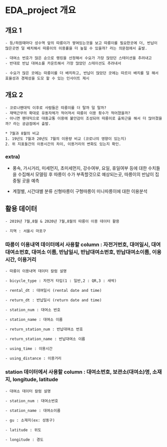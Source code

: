 # EDA_project 개요

## 개요 1
```
- 등/하원때마다 성수역 앞의 따릉이가 쌓여있는것을 보고 따릉이를 필요한곳에 더, 반납이 많은곳엔 덜 배치해서 따릉이의 이용률을 더 높힐 수 있을까? 라는 의문점에서 출발.

- 대여소 번호가 많은 순으로 랭킹을 선정해서 수요가 가장 많았던 스테이션을 추려내고
- 반대로 반납 대여소를 카운트해서 가장 많았던 스테이션도 추려내서

- 수요가 많은 곳에는 따릉이를 더 배치하고, 반납이 많았던 곳에는 따르이 배치를 덜 해서 효율성과 경제성을 도모 할 수 있는 인사이트 제시  
 ```
  
  
  
## 개요 2
~~~
- 코로나팬대믹 이후로 사람들은 따릉이를 더 탈까 덜 탈까?
- 재택근무의 확대로 유동자체가 적어져서 따릉이 이용 횟수가 적어졌을까?
- 아니면 팬대믹으로 대중교통 이용에 불안감이 조성되어 따릉이로 출퇴근을 해서 더 많아졌을까? 라는 궁금점에서 출발.

* 7월과 8월의 비교
1. 19년도 7월과 20년도 7월의 이용량 비교 (코로나의 영향이 있는지)
2. 위 지표들간의 이용시간의 차이, 이용거리의 변화도 있는지 확인.
~~~

### extra)
- 풍속, 가시거리, 미세먼지, 초미세먼지, 강수여부, 요일, 휴일여부 등에 대한 수치들을 수집해서 모델링 후 따릉이 수가 부족할것으로 예상되는곳, 따릉이의 반납이 집중될 곳을 예측

- 계절별, 시간대별 분류
신형따릉이 구형따릉이 미니따릉이에 대한 이용분석
  
        
## 활용 데이터
~~~
- 2019년 7월,8월 & 2020년 7월,8월의 따릉이 이용 데이터 활용  

- 지역 : 서울시 마포구  
  ~~~
  
### 따릉이 이용내역 데이터에서 사용할 column : 자전거번호, 대여일시, 대여 대여소번호, 대여소 이름, 반납일시, 반납대여소번호, 반납대여소이름, 이용시간, 이용거리
~~~
- 따릉이 이용내역 데이터 칼럼 설명  

- bicycle_type : 자전거 타입(1 : 일반,2 : QR,3 : 새싹)  

- rental_dt : 대여일시 (rental date and time)  

- return_dt : 반납일시 (return date and time)  

- station_num : 대여소 번호

- station_name : 대여소 이름 

- return_station_num : 반납대여소 번호  

- return_station_name : 반납대여소 이름

- using_time : 이용시간  

- using_distance : 이용거리
  ~~~
### station 데이터에서 사용할 column : 대여소번호, 보관소(대여소)명, 소재지, longitude, latitude  
~~~
- 대여소 데이터 칼럼 설명  

- station_num : 대여소번호  

- station_name : 대여소이름  

- gu : 소재지(ex: 성동구)  

- latitude : 위도  

- longitude : 경도  
~~~


